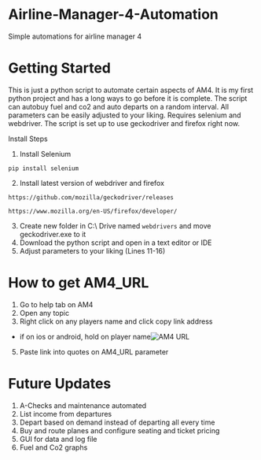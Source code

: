 # Airline-Manager-4-Automation
 Simple automations for airline manager 4

# Getting Started
This is just a python script to automate certain aspects of AM4. It is my first python project and has a long ways to go before it is complete. The script can autobuy fuel and co2 and auto departs on a random interval. All parameters can be easily adjusted to your liking. Requires selenium and webdriver. The script is set up to use geckodriver and firefox right now.

Install Steps
1. Install Selenium
```
pip install selenium
```
2. Install latest version of webdriver and firefox
```
https://github.com/mozilla/geckodriver/releases
```
```
https://www.mozilla.org/en-US/firefox/developer/
```
3. Create new folder in C:\ Drive named ```webdrivers``` and move geckodriver.exe to it
3. Download the python script and open in a text editor or IDE
4. Adjust parameters to your liking (Lines 11-16)

# How to get AM4_URL
1. Go to help tab on AM4
2. Open any topic
3. Right click on any players name and click copy link address
- if on ios or android, hold on player name![AM4 URL](https://user-images.githubusercontent.com/116333746/197123312-216bdf22-5ac9-4c68-891f-5fde026b44e5.png)

5. Paste link into quotes on AM4_URL parameter

# Future Updates
1. A-Checks and maintenance automated
2. List income from departures
3. Depart based on demand instead of departing all every time
4. Buy and route planes and configure seating and ticket pricing
5. GUI for data and log file
6. Fuel and Co2 graphs

